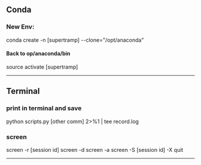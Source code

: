 ## Conda

### New Env:
conda create -n [supertramp] --clone="/opt/anaconda"

#### Back to op/anaconda/bin
source activate [supertramp]

--------------------------------------------------------------
## Terminal 
### print in terminal and save
python scripts.py [other comm] 2>%1 | tee record.log

### screen
screen -r [session id] 
screen -d
screen -a 
screen -S [session id] -X quit

-------------------------------------------------------------

